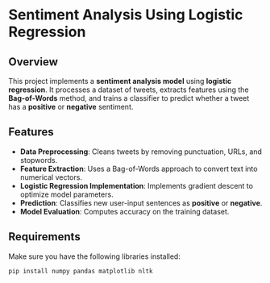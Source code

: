 # Sentiment Analysis Using Logistic Regression

## Overview

This project implements a **sentiment analysis model** using **logistic regression**. It processes a dataset of tweets, extracts features using the **Bag-of-Words** method, and trains a classifier to predict whether a tweet has a **positive** or **negative** sentiment.

## Features

- **Data Preprocessing**: Cleans tweets by removing punctuation, URLs, and stopwords.
- **Feature Extraction**: Uses a Bag-of-Words approach to convert text into numerical vectors.
- **Logistic Regression Implementation**: Implements gradient descent to optimize model parameters.
- **Prediction**: Classifies new user-input sentences as **positive** or **negative**.
- **Model Evaluation**: Computes accuracy on the training dataset.

## Requirements

Make sure you have the following libraries installed:

```bash
pip install numpy pandas matplotlib nltk
